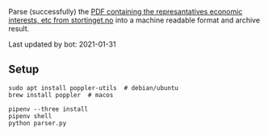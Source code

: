 Parse (successfully) the [PDF containing the represantatives economic interests, etc from stortinget.no](https://www.stortinget.no/no/Stortinget-og-demokratiet/Representantene/Okonomiske-interesser/) into a machine readable format and archive result.

Last updated by bot: 2021-01-31

## Setup
    sudo apt install poppler-utils  # debian/ubuntu
    brew install poppler  # macos

    pipenv --three install
    pipenv shell
    python parser.py
